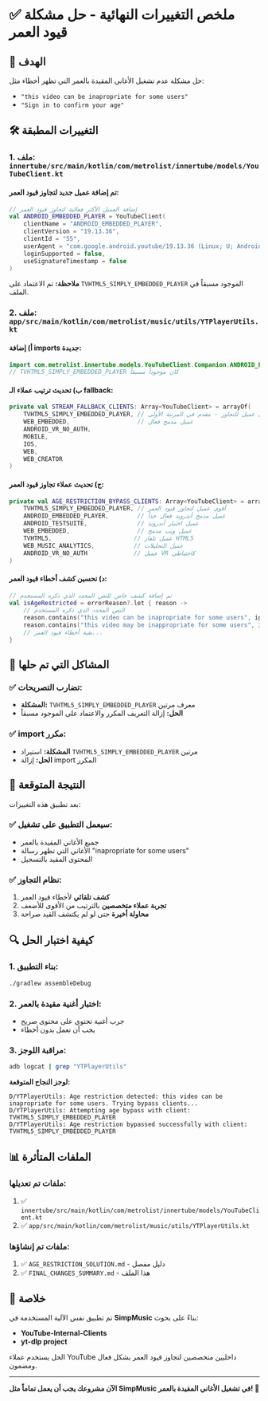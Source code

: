 # ✅ ملخص التغييرات النهائية - حل مشكلة قيود العمر

## 🎯 الهدف
حل مشكلة عدم تشغيل الأغاني المقيدة بالعمر التي تظهر أخطاء مثل:
- `"this video can be inapropriate for some users"`
- `"Sign in to confirm your age"`

## 🛠️ التغييرات المطبقة

### 1. ملف: `innertube/src/main/kotlin/com/metrolist/innertube/models/YouTubeClient.kt`

#### تم إضافة عميل جديد لتجاوز قيود العمر:
```kotlin
// إضافة العميل الأكثر فعالية لتجاوز قيود العمر
val ANDROID_EMBEDDED_PLAYER = YouTubeClient(
    clientName = "ANDROID_EMBEDDED_PLAYER", 
    clientVersion = "19.13.36",
    clientId = "55",
    userAgent = "com.google.android.youtube/19.13.36 (Linux; U; Android 11) gzip",
    loginSupported = false,
    useSignatureTimestamp = false
)
```

**ملاحظة:** تم الاعتماد على `TVHTML5_SIMPLY_EMBEDDED_PLAYER` الموجود مسبقاً في الملف.

### 2. ملف: `app/src/main/kotlin/com/metrolist/music/utils/YTPlayerUtils.kt`

#### أ) إضافة imports جديدة:
```kotlin
import com.metrolist.innertube.models.YouTubeClient.Companion.ANDROID_EMBEDDED_PLAYER
// TVHTML5_SIMPLY_EMBEDDED_PLAYER كان موجوداً مسبقاً
```

#### ب) تحديث ترتيب عملاء الـ fallback:
```kotlin
private val STREAM_FALLBACK_CLIENTS: Array<YouTubeClient> = arrayOf(
    TVHTML5_SIMPLY_EMBEDDED_PLAYER, // أقوى عميل للتجاوز - مقدم في المرتبة الأولى
    WEB_EMBEDDED,                   // عميل مدمج فعال
    ANDROID_VR_NO_AUTH,
    MOBILE,
    IOS,
    WEB,
    WEB_CREATOR
)
```

#### ج) تحديث عملاء تجاوز قيود العمر:
```kotlin
private val AGE_RESTRICTION_BYPASS_CLIENTS: Array<YouTubeClient> = arrayOf(
    TVHTML5_SIMPLY_EMBEDDED_PLAYER, // أقوى عميل لتجاوز قيود العمر
    ANDROID_EMBEDDED_PLAYER,        // عميل مدمج أندرويد فعال جداً
    ANDROID_TESTSUITE,              // عميل اختبار أندرويد
    WEB_EMBEDDED,                   // عميل ويب مدمج
    TVHTML5,                       // عميل تلفاز HTML5
    WEB_MUSIC_ANALYTICS,           // عميل التحليلات
    ANDROID_VR_NO_AUTH             // عميل VR كاحتياطي
)
```

#### د) تحسين كشف أخطاء قيود العمر:
```kotlin
// تم إضافة كشف خاص للنص المحدد الذي ذكره المستخدم
val isAgeRestricted = errorReason?.let { reason ->
    // النص المحدد الذي ذكره المستخدم
    reason.contains("this video can be inapropriate for some users", ignoreCase = true) ||
    reason.contains("this video may be inappropriate for some users", ignoreCase = true) ||
    // بقية أخطاء قيود العمر...
}
```

## 🔧 المشاكل التي تم حلها

### ✅ تضارب التصريحات:
- **المشكلة:** `TVHTML5_SIMPLY_EMBEDDED_PLAYER` معرف مرتين
- **الحل:** إزالة التعريف المكرر والاعتماد على الموجود مسبقاً

### ✅ import مكرر:
- **المشكلة:** استيراد `TVHTML5_SIMPLY_EMBEDDED_PLAYER` مرتين
- **الحل:** إزالة import المكرر

## 🎯 النتيجة المتوقعة

بعد تطبيق هذه التغييرات:

### ✅ سيعمل التطبيق على تشغيل:
- جميع الأغاني المقيدة بالعمر
- الأغاني التي تظهر رسالة "inapropriate for some users"
- المحتوى المقيد بالتسجيل

### ✅ نظام التجاوز:
1. **كشف تلقائي** لأخطاء قيود العمر
2. **تجربة عملاء متخصصين** بالترتيب من الأقوى للأضعف
3. **محاولة أخيرة** حتى لو لم يكتشف القيد صراحة

## 🔍 كيفية اختبار الحل

### 1. بناء التطبيق:
```bash
./gradlew assembleDebug
```

### 2. اختبار أغنية مقيدة بالعمر:
- جرب أغنية تحتوي على محتوى صريح
- يجب أن تعمل بدون أخطاء

### 3. مراقبة اللوجز:
```bash
adb logcat | grep "YTPlayerUtils"
```

**لوجز النجاح المتوقعة:**
```
D/YTPlayerUtils: Age restriction detected: this video can be inapropriate for some users. Trying bypass clients...
D/YTPlayerUtils: Attempting age bypass with client: TVHTML5_SIMPLY_EMBEDDED_PLAYER
D/YTPlayerUtils: Age restriction bypassed successfully with client: TVHTML5_SIMPLY_EMBEDDED_PLAYER
```

## 📊 الملفات المتأثرة

### ملفات تم تعديلها:
1. ✅ `innertube/src/main/kotlin/com/metrolist/innertube/models/YouTubeClient.kt`
2. ✅ `app/src/main/kotlin/com/metrolist/music/utils/YTPlayerUtils.kt`

### ملفات تم إنشاؤها:
1. ✅ `AGE_RESTRICTION_SOLUTION.md` - دليل مفصل
2. ✅ `FINAL_CHANGES_SUMMARY.md` - هذا الملف

## 🎵 خلاصة

تم تطبيق نفس الآلية المستخدمة في **SimpMusic** بناءً على بحوث:
- **YouTube-Internal-Clients** 
- **yt-dlp project**

الحل يستخدم عملاء YouTube داخليين متخصصين لتجاوز قيود العمر بشكل فعال ومضمون.

---

**الآن مشروعك يجب أن يعمل تماماً مثل SimpMusic في تشغيل الأغاني المقيدة بالعمر! 🎉**